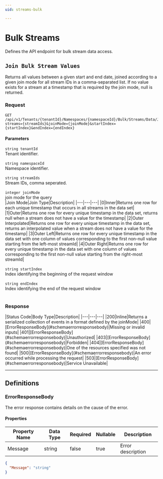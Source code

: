 ```yaml
---
uid: streams-bulk

---
```


# Bulk Streams
Defines the API endpoint for bulk stream data access.

## `Join Bulk Stream Values`

<a id="opIdStreamBulk_Join Bulk Stream Values"></a>

Returns all values between a given start and end date, joined according to a given join mode for all stream IDs in a comma-separated list. If no value exists for a stream at a timestamp that is required by the join mode, null is returned.

<h3>Request</h3>

```text
GET /api/v1/Tenants/{tenantId}/Namespaces/{namespaceId}/Bulk/Streams/Data/Joins?streams={streamIds}&joinMode={joinMode}&startIndex={startIndex}&endIndex={endIndex}
```

<h4>Parameters</h4>

`string tenantId`
<br/>Tenant identifier.<br/><br/>
`string namespaceId`
<br/>Namespace identifier.<br/><br/>
`string streamIds`
<br/>Stream IDs, comma seperated.<br/><br/>
`integer joinMode`
<br/>join mode for the query<br/>
|Join Mode|Join Type|Description|
|---|---|---|
|0|Inner|Returns one row for each unique timestamp that occurs in all streams in the data set|
|1|Outer|Returns one row for every unique timestamp in the data set, returns null when a stream does not have a value for the timestamp|
|2|Outer Interpolated|Returns one row for every unique timestamp in the data set, returns an interpolated value when a stream does not have a value for the timestamp|
|3|Outer Left|Returns one row for every unique timestamp in the data set with one column of values corresponding to the first non-null value starting from the left-most streamId|
|4|Outer Right|Returns one row for every unique timestamp in the data set with one column of values corresponding to the first non-null value starting from the right-most streamId|
<br/><br/>
`string startIndex`
<br/>Index identifying the beginning of the request window<br/><br/>
`string endIndex`
<br/>Index identifying the end of the request window<br/><br/>

<h3>Response</h3>
|Status Code|Body Type|Description|
|---|---|---|
|200|Inline|Returns a serialized collection of events in a format defined by the joinMode|
|400|[ErrorResponseBody](#schemaerrorresponsebody)|Missing or invalid inputs|
|401|[ErrorResponseBody](#schemaerrorresponsebody)|Unauthorized|
|403|[ErrorResponseBody](#schemaerrorresponsebody)|Forbidden|
|404|[ErrorResponseBody](#schemaerrorresponsebody)|One of the resources specified was not found|
|500|[ErrorResponseBody](#schemaerrorresponsebody)|An error occurred while processing the request|
|503|[ErrorResponseBody](#schemaerrorresponsebody)|Service Unavailable|

---
## Definitions

### ErrorResponseBody

<a id="schemaerrorresponsebody"></a>
<a id="schema_ErrorResponseBody"></a>
<a id="tocSerrorresponsebody"></a>
<a id="tocserrorresponsebody"></a>

The error response contains details on the cause of the error.

<h4>Properties</h4>

|Property Name|Data Type|Required|Nullable|Description|
|---|---|---|---|---|
|Message|string|false|true|Error description|

```json
{
  "Message": "string"
}

```
